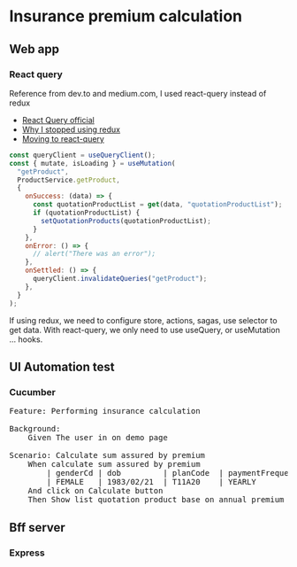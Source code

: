 # Insurance premium calculation

## Web app

### React query

Reference from dev.to and medium.com, I used react-query instead of redux

- [React Query official](https://react-query.tanstack.com/)
- [Why I stopped using redux](https://dev.to/g_abud/why-i-quit-redux-1knl)
- [Moving to react-query](https://medium.com/inside-personio/moving-to-react-query-462f8e5811b6)

```js
const queryClient = useQueryClient();
const { mutate, isLoading } = useMutation(
  "getProduct",
  ProductService.getProduct,
  {
    onSuccess: (data) => {
      const quotationProductList = get(data, "quotationProductList");
      if (quotationProductList) {
        setQuotationProducts(quotationProductList);
      }
    },
    onError: () => {
      // alert("There was an error");
    },
    onSettled: () => {
      queryClient.invalidateQueries("getProduct");
    },
  }
);
```

If using redux, we need to configure store, actions, sagas, use selector to get data. With react-query, we only need to use useQuery, or useMutation ... hooks.

## UI Automation test

### Cucumber

<pre>
Feature: Performing insurance calculation

Background:
    Given The user in on demo page

Scenario: Calculate sum assured by premium
    When calculate sum assured by premium
        | genderCd | dob         | planCode  | paymentFrequency  | premiumPerYear    |
        | FEMALE   | 1983/02/21  | T11A20    | YEARLY            | 30000             |
    And click on Calculate button
    Then Show list quotation product base on annual premium
</pre>

## Bff server

### Express
